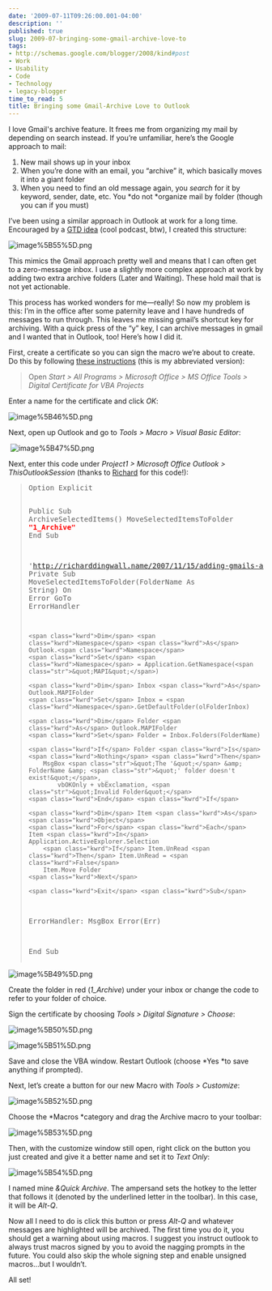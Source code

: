 ```yaml
---
date: '2009-07-11T09:26:00.001-04:00'
description: ''
published: true
slug: 2009-07-bringing-some-gmail-archive-love-to
tags:
- http://schemas.google.com/blogger/2008/kind#post
- Work
- Usability
- Code
- Technology
- legacy-blogger
time_to_read: 5
title: Bringing some Gmail-Archive Love to Outlook
---
```



I love Gmail's archive feature. It frees me from organizing my mail by depending on search instead. If you’re unfamiliar, here’s the Google approach to mail:  <ol>   <li>New mail shows up in your inbox</li>    <li>When you’re done with an email, you “archive” it, which basically moves it into a giant folder</li>    <li>When you need to find an old message again, you *search* for it by keyword, sender, date, etc. You *do not *organize mail by folder (though you can if you must)</li> </ol>

I’ve been using a similar approach in Outlook at work for a long time. Encouraged by a [GTD idea](http://getitdone.quickanddirtytips.com/inbox-zero.aspx) (cool podcast, btw), I created this structure:  

![image%5B55%5D.png](image%5B55%5D.png) 



This mimics the Gmail approach pretty well and means that I can often get to a zero-message inbox. I use a slightly more complex approach at work by adding two extra archive folders (Later and Waiting). These hold mail that is not yet actionable.

This process has worked wonders for me—really! So now my problem is this: I’m in the office after some paternity leave and I have hundreds of messages to run through. This leaves me missing gmail’s shortcut key for archiving. With a quick press of the “y” key, I can archive messages in gmail and I wanted that in Outlook, too! Here’s how I did it.

First, create a certificate so you can sign the macro we’re about to create. Do this by following [these instructions](http://grok.lsu.edu/Article.aspx?articleId=593) (this is my abbreviated version):
<blockquote> 

Open *Start &gt; All Programs &gt; Microsoft Office &gt; MS Office Tools &gt; Digital Certificate for VBA Projects*
</blockquote>

Enter a name for the certificate and click *OK*:  

![image%5B46%5D.png](image%5B46%5D.png)&#160;

Next, open up Outlook and go to *Tools &gt; Macro &gt; Visual Basic Editor*:  

&#160;![image%5B47%5D.png](image%5B47%5D.png) 

Next, enter this code under *Project1 &gt; Microsoft Office Outlook &gt; ThisOutlookSession* (thanks to [Richard](http://richarddingwall.name/2007/11/15/adding-gmails-archive-button-to-microsoft-outlook/) for this code!):
<blockquote>   <pre class="csharpcode"><span class="kwrd">Option</span> Explicit

<span class="kwrd">Public</span> <span class="kwrd">Sub</span> ArchiveSelectedItems()
    MoveSelectedItemsToFolder <span class="str"><strong><font color="#ff0000">&quot;1_Archive&quot;</font></strong></span>
<span class="kwrd">End</span> <span class="kwrd">Sub</span>

<span class="rem">'http://richarddingwall.name/2007/11/15/adding-gmails-archive-button-to-microsoft-outlook/</span>
<span class="kwrd">Private</span> <span class="kwrd">Sub</span> MoveSelectedItemsToFolder(FolderName <span class="kwrd">As</span> <span class="kwrd">String</span>)
    <span class="kwrd">On</span> <span class="kwrd">Error</span> <span class="kwrd">GoTo</span> ErrorHandler

    <span class="kwrd">Dim</span> <span class="kwrd">Namespace</span> <span class="kwrd">As</span> Outlook.<span class="kwrd">Namespace</span>
    <span class="kwrd">Set</span> <span class="kwrd">Namespace</span> = Application.GetNamespace(<span class="str">&quot;MAPI&quot;</span>)

    <span class="kwrd">Dim</span> Inbox <span class="kwrd">As</span> Outlook.MAPIFolder
    <span class="kwrd">Set</span> Inbox = <span class="kwrd">Namespace</span>.GetDefaultFolder(olFolderInbox)

    <span class="kwrd">Dim</span> Folder <span class="kwrd">As</span> Outlook.MAPIFolder
    <span class="kwrd">Set</span> Folder = Inbox.Folders(FolderName)

    <span class="kwrd">If</span> Folder <span class="kwrd">Is</span> <span class="kwrd">Nothing</span> <span class="kwrd">Then</span>
        MsgBox <span class="str">&quot;The '&quot;</span> &amp; FolderName &amp; <span class="str">&quot;' folder doesn't exist!&quot;</span>, _
            vbOKOnly + vbExclamation, <span class="str">&quot;Invalid Folder&quot;</span>
    <span class="kwrd">End</span> <span class="kwrd">If</span>

    <span class="kwrd">Dim</span> Item <span class="kwrd">As</span> <span class="kwrd">Object</span>
    <span class="kwrd">For</span> <span class="kwrd">Each</span> Item <span class="kwrd">In</span> Application.ActiveExplorer.Selection
        <span class="kwrd">If</span> Item.UnRead <span class="kwrd">Then</span> Item.UnRead = <span class="kwrd">False</span>
        Item.Move Folder
    <span class="kwrd">Next</span>

    <span class="kwrd">Exit</span> <span class="kwrd">Sub</span>

ErrorHandler:
    MsgBox <span class="kwrd">Error</span>(Err)

<span class="kwrd">End</span> <span class="kwrd">Sub</span></pre>
</blockquote>



![image%5B49%5D.png](image%5B49%5D.png)</a> 





Create the folder in red (*1_Archive*) under your inbox or change the code to refer to your folder of choice.


Sign the certificate by choosing *Tools &gt; Digital Signature &gt; Choose*:



![image%5B50%5D.png](image%5B50%5D.png) 



![image%5B51%5D.png](image%5B51%5D.png) 


Save and close the VBA window. Restart Outlook (choose *Yes *to save anything if prompted).


Next, let’s create a button for our new Macro with *Tools &gt; Customize*:



![image%5B52%5D.png](image%5B52%5D.png) 


Choose the *Macros *category and drag the Archive macro to your toolbar:



![image%5B53%5D.png](image%5B53%5D.png) 


Then, with the customize window still open, right click on the button you just created and give it a better name and set it to *Text Only*:



![image%5B54%5D.png](image%5B54%5D.png) 


I named mine *&amp;Quick Archive*. The ampersand sets the hotkey to the letter that follows it (denoted by the underlined letter in the toolbar). In this case, it will be *Alt-Q*.























Now all I need to do is click this button or press *Alt-Q* and whatever messages are highlighted will be archived. The first time you do it, you should get a warning about using macros. I suggest you instruct outlook to always trust macros signed by you to avoid the nagging prompts in the future. You could also skip the whole signing step and enable unsigned macros…but I wouldn’t.


All set!